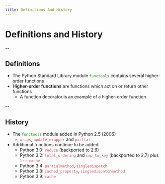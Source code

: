 ```yaml
---
title: Definitions And History
---
```


# Definitions and History

--

## Definitions

- The Python Standard Library module <span style="color:forestgreen">`functools`</span> contains several higher-order functions
- **Higher-order functions** are functions which act on or return other functions 
  - A function decorator is an example of a higher-order function

--

## History

- The <span style="color:forestgreen">`functools`</span> module added in Python 2.5 (2006)
  - <span style="color:indianred">`wraps`</span>, <span style="color:indianred">`update_wrapper`</span> and <span style="color:indianred">`partial`</span>
- Additional functions continue to be added
  - Python 3.0: <span style="color:indianred">`reduce`</span> (backported to 2.6)
  - Python 3.2: <span style="color:indianred">`total_ordering`</span> and <span style="color:indianred">`cmp_to_key`</span> (backported to 2.7) plus <span style="color:indianred">`lru_cache`</span>
  - Python 3.4: <span style="color:indianred">`partialmethod`</span>, <span style="color:indianred">`singledispatch`</span>
  - Python 3.8: <span style="color:indianred">`cached_property`</span>, <span style="color:indianred">`singledispatchmethod`</span>
  - Python 3.9: <span style="color:indianred">`cache`</span>